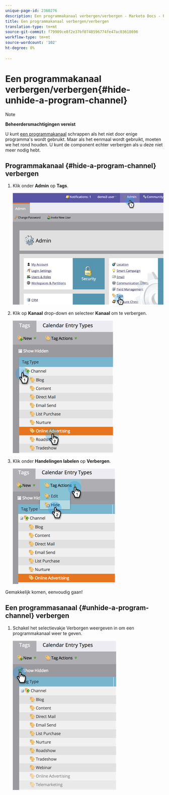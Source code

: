 ```yaml
---
unique-page-id: 2360276
description: Een programmakanaal verbergen/verbergen - Marketo Docs - Productdocumentatie
title: Een programmakanaal verbergen/verbergen
translation-type: tm+mt
source-git-commit: f79909ce8f2e37bf0748596774fe47ac03618696
workflow-type: tm+mt
source-wordcount: '102'
ht-degree: 0%

---
```



# Een programmakanaal verbergen/verbergen{#hide-unhide-a-program-channel}

>[!NOTE]
>
>**Beheerdersmachtigingen vereist**

U kunt [een programmakanaal](/help/marketo/product-docs/administration/tags/delete-a-program-channel.md) schrappen als het niet door enige programma&#39;s wordt gebruikt.  Maar als het eenmaal wordt gebruikt, moeten we het rond houden.  U kunt de component echter verbergen als u deze niet meer nodig hebt.

## Programmakanaal {#hide-a-program-channel} verbergen

1. Klik onder **Admin** op **Tags**.

   ![](assets/image2014-9-24-15-3a45-3a7.png)

1. Klik op **Kanaal** drop-down en selecteer **Kanaal** om te verbergen.

   ![](assets/image2014-9-24-15-3a45-3a41.png)

1. Klik onder **Handelingen labelen** op **Verbergen**.

   ![](assets/image2014-9-24-15-3a46-3a22.png)

Gemakkelijk komen, eenvoudig gaan!

## Een programmasanaal {#unhide-a-program-channel} verbergen

1. Schakel het selectievakje Verborgen weergeven in om een programmakanaal weer te geven.

   ![](assets/image2014-9-24-15-3a47-3a24.png)

